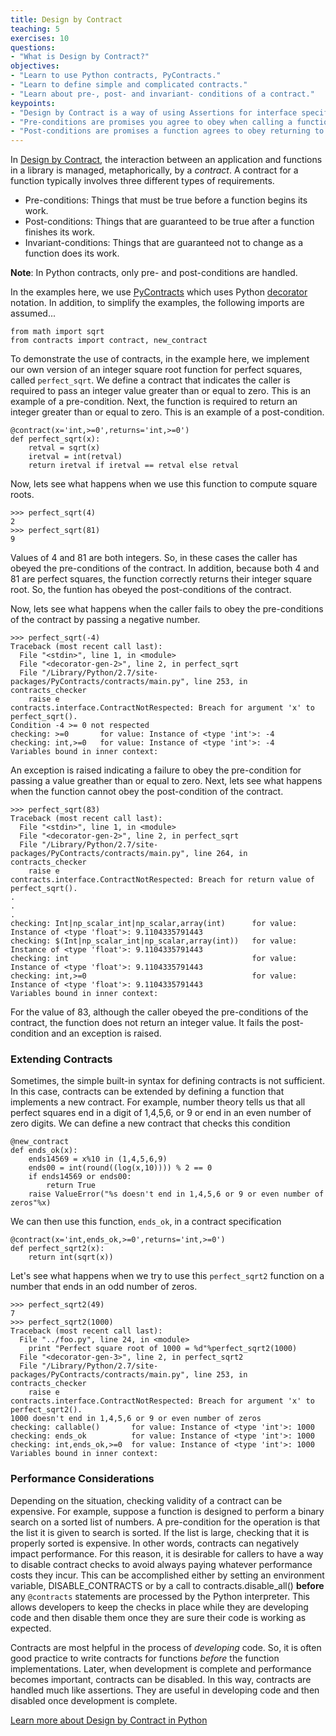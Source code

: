 ```yaml
---
title: Design by Contract
teaching: 5
exercises: 10
questions:
- "What is Design by Contract?"
objectives:
- "Learn to use Python contracts, PyContracts."
- "Learn to define simple and complicated contracts."
- "Learn about pre-, post- and invariant- conditions of a contract."
keypoints:
- "Design by Contract is a way of using Assertions for interface specification."
- "Pre-conditions are promises you agree to obey when calling a function."
- "Post-conditions are promises a function agrees to obey returning to you."
---
```


In [Design by Contract](https://en.wikipedia.org/wiki/Design_by_contract), the interaction between 
an application and functions in a library is managed, metaphorically, by a *contract*. A contract for a
function typically involves three different types of requirements.

* Pre-conditions: Things that must be true before a function begins its work.
* Post-conditions: Things that are guaranteed to be true after a function finishes its work.
* Invariant-conditions: Things that are guaranteed not to change as a function does its work.

**Note**: In Python contracts, only pre- and post-conditions are handled.

In the examples here, we use [PyContracts](https://andreacensi.github.io/contracts/index.html#) which uses
Python [decorator](https://www.python.org/dev/peps/pep-0318) notation. In addition, to simplify the examples,
the following imports are assumed...

~~~ {.python}
from math import sqrt
from contracts import contract, new_contract
~~~

To demonstrate the use of contracts, in the example here, we implement our own version of an integer square root
function for perfect squares, called `perfect_sqrt`. We define a contract that indicates the caller is required
to pass an integer value greater than or equal to zero. This is an example of a pre-condition. Next, the function
is required to return an integer greater than or equal to zero. This is an example of a post-condition.

~~~ {.python}
@contract(x='int,>=0',returns='int,>=0')
def perfect_sqrt(x):
    retval = sqrt(x)
    iretval = int(retval)
    return iretval if iretval == retval else retval
~~~

Now, lets see what happens when we use this function to compute square roots.

~~~ {.output}
>>> perfect_sqrt(4)
2
>>> perfect_sqrt(81)
9
~~~

Values of 4 and 81 are both integers. So, in these cases the caller has obeyed the pre-conditions of the contract.
In addition, because both 4 and 81 are perfect squares, the function correctly returns their integer square root.
So, the funtion has obeyed the post-conditions of the contract.

Now, lets see what happens when the caller fails to obey the pre-conditions of the contract by passing a negative
number.

~~~ {.output}
>>> perfect_sqrt(-4)
Traceback (most recent call last):
  File "<stdin>", line 1, in <module>
  File "<decorator-gen-2>", line 2, in perfect_sqrt
  File "/Library/Python/2.7/site-packages/PyContracts/contracts/main.py", line 253, in contracts_checker
    raise e
contracts.interface.ContractNotRespected: Breach for argument 'x' to perfect_sqrt().
Condition -4 >= 0 not respected
checking: >=0       for value: Instance of <type 'int'>: -4   
checking: int,>=0   for value: Instance of <type 'int'>: -4   
Variables bound in inner context:
~~~

An exception is raised indicating a failure to obey the pre-condition for passing a value greather than or equal to zero.
Next, lets see what happens when the function cannot obey the post-condition of the contract.

~~~ {.output}
>>> perfect_sqrt(83)
Traceback (most recent call last):
  File "<stdin>", line 1, in <module>
  File "<decorator-gen-2>", line 2, in perfect_sqrt
  File "/Library/Python/2.7/site-packages/PyContracts/contracts/main.py", line 264, in contracts_checker
    raise e
contracts.interface.ContractNotRespected: Breach for return value of perfect_sqrt().
.
.
.
checking: Int|np_scalar_int|np_scalar,array(int)      for value: Instance of <type 'float'>: 9.1104335791443   
checking: $(Int|np_scalar_int|np_scalar,array(int))   for value: Instance of <type 'float'>: 9.1104335791443   
checking: int                                         for value: Instance of <type 'float'>: 9.1104335791443   
checking: int,>=0                                     for value: Instance of <type 'float'>: 9.1104335791443   
Variables bound in inner context:
~~~

For the value of 83, although the caller obeyed the pre-conditions of the contract, the function does not
return an integer value. It fails the post-condition and an exception is raised.

### Extending Contracts

Sometimes, the simple built-in syntax for defining contracts is not sufficient. In this case, contracts can
be extended by defining a function that implements a new contract. For example, number theory tells us that
all perfect squares end in a digit of 1,4,5,6, or 9 or end in an even number of zero digits. We can define
a new contract that checks this condition

~~~ {.python}
@new_contract
def ends_ok(x):
    ends14569 = x%10 in (1,4,5,6,9)
    ends00 = int(round((log(x,10)))) % 2 == 0
    if ends14569 or ends00:
        return True
    raise ValueError("%s doesn't end in 1,4,5,6 or 9 or even number of zeros"%x)
~~~

We can then use this function, `ends_ok`, in a contract specification

~~~ {.python}
@contract(x='int,ends_ok,>=0',returns='int,>=0')
def perfect_sqrt2(x):
    return int(sqrt(x))
~~~

Let's see what happens when we try to use this `perfect_sqrt2` function on a number that ends in an
odd number of zeros.

~~~ {.output}
>>> perfect_sqrt2(49)
7
>>> perfect_sqrt2(1000)
Traceback (most recent call last):
  File "../foo.py", line 24, in <module>
    print "Perfect square root of 1000 = %d"%perfect_sqrt2(1000)
  File "<decorator-gen-3>", line 2, in perfect_sqrt2
  File "/Library/Python/2.7/site-packages/PyContracts/contracts/main.py", line 253, in contracts_checker
    raise e
contracts.interface.ContractNotRespected: Breach for argument 'x' to perfect_sqrt2().
1000 doesn't end in 1,4,5,6 or 9 or even number of zeros
checking: callable()       for value: Instance of <type 'int'>: 1000   
checking: ends_ok          for value: Instance of <type 'int'>: 1000   
checking: int,ends_ok,>=0  for value: Instance of <type 'int'>: 1000   
Variables bound in inner context:
~~~

### Performance Considerations

Depending on the situation, checking validity of a contract can be expensive. For example, suppose a function
is designed to perform a binary search on a sorted list of numbers. A pre-condition for the operation is that
the list it is given to search is sorted. If the list is large, checking that it is properly sorted is expensive.
In other words, contracts can negatively impact performance. For this reason, it is desirable for callers to
have a way to disable contract checks to avoid always paying whatever performance costs they incur. This can
be accomplished either by setting an environment variable, DISABLE_CONTRACTS or by a call to
contracts.disable_all() **before** any `@contracts` statements are processed by the Python interpreter.
This allows developers to keep the checks in place while they are developing code and then disable them once
they are sure their code is working as expected.

Contracts are most helpful in the process of _developing_ code. So, it is often good practice to write
contracts for functions _before_ the function implementations. Later, when development is complete and
performance becomes important, contracts can be disabled. In this way, contracts are handled much like
assertions. They are useful in developing code and then disabled once development is complete.

[Learn more about Design by Contract in Python](https://andreacensi.github.io/contracts/index.html#)
